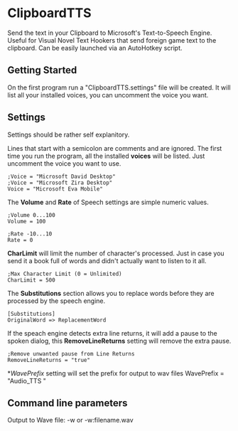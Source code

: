 ﻿# ClipboardTTS

Send the text in your Clipboard to Microsoft's Text-to-Speech Engine. Useful for Visual Novel Text Hookers that send foreign game text to the clipboard. Can be easily launched via an AutoHotkey script.

## Getting Started

On the first program run a "ClipboardTTS.settings" file will be created. It will list all your installed voices, you can uncomment the voice you want.

## Settings

Settings should be rather self explanitory. 

Lines that start with a semicolon are comments and are ignored. The first time you run the program, all the installed **voices** will be listed. Just uncomment the voice you want to use.

    ;Voice = "Microsoft David Desktop"
    ;Voice = "Microsoft Zira Desktop"
    Voice = "Microsoft Eva Mobile"

The **Volume** and **Rate** of Speech settings are simple numeric values.

    ;Volume 0...100
    Volume = 100
    
    ;Rate -10...10
    Rate = 0

**CharLimit** will limit the number of character's processed. Just in case you send it a book full of words and didn't actually want to listen to it all.

    ;Max Character Limit (0 = Unlimited)
    CharLimit = 500

The **Substitutions** section allows you to replace words before they are processed by the speech engine.

    [Substitutions]
    OriginalWord => ReplacementWord


If the speach engine detects extra line returns, it will add a pause to the spoken dialog, this **RemoveLineReturns** setting will remove the extra pause.

	;Remove unwanted pause from Line Returns
	RemoveLineReturns = "true"

**WavePrefix* setting will set the prefix for output to wav files
	WavePrefix = "Audio_TTS "

## Command line parameters
Output to Wave file:
	-w or -w:filename.wav